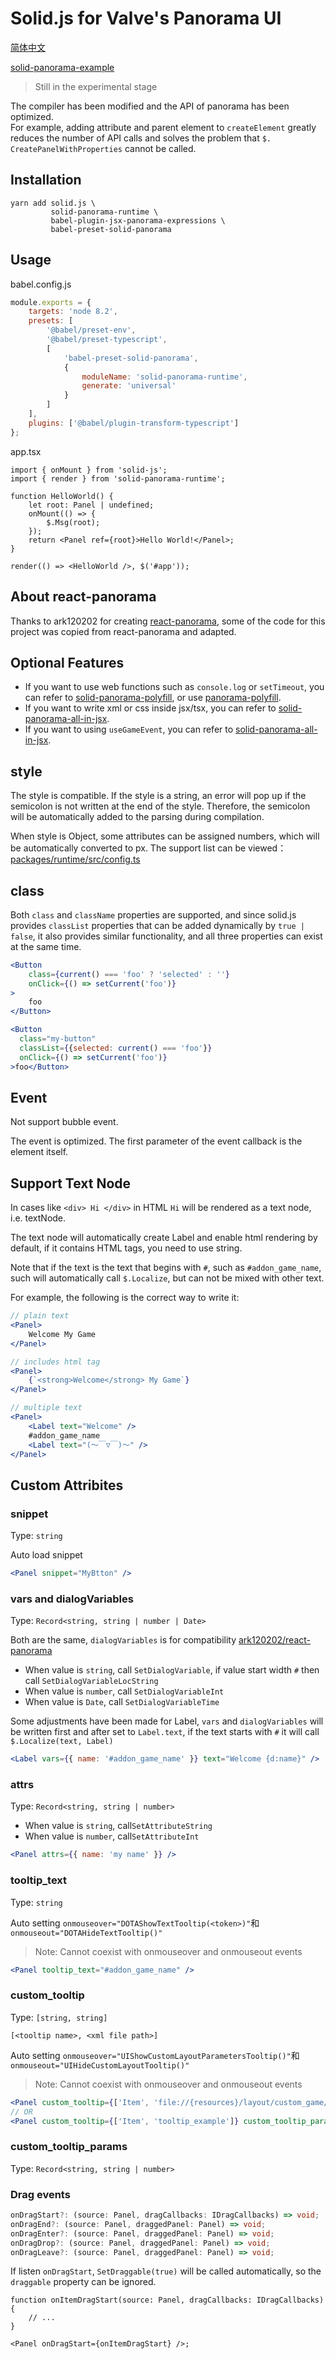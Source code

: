 # Solid.js for Valve's Panorama UI

[简体中文](./README-CN.md)

[solid-panorama-example](https://github.com/RobinCodeX/solid-panorama-example)

> Still in the experimental stage

The compiler has been modified and the API of panorama has been optimized.  
For example, adding attribute and parent element to `createElement` greatly reduces the number of API calls and solves the problem that `$. CreatePanelWithProperties` cannot be called.

## Installation

```
yarn add solid.js \
         solid-panorama-runtime \
         babel-plugin-jsx-panorama-expressions \
         babel-preset-solid-panorama
```

## Usage

babel.config.js

```js
module.exports = {
    targets: 'node 8.2',
    presets: [
        '@babel/preset-env',
        '@babel/preset-typescript',
        [
            'babel-preset-solid-panorama',
            {
                moduleName: 'solid-panorama-runtime',
                generate: 'universal'
            }
        ]
    ],
    plugins: ['@babel/plugin-transform-typescript']
};
```

app.tsx

```tsx
import { onMount } from 'solid-js';
import { render } from 'solid-panorama-runtime';

function HelloWorld() {
    let root: Panel | undefined;
    onMount(() => {
        $.Msg(root);
    });
    return <Panel ref={root}>Hello World!</Panel>;
}

render(() => <HelloWorld />, $('#app'));
```

## About react-panorama

Thanks to ark120202 for creating [react-panorama](https://github.com/ark120202/react-panorama), some of the code for this project was copied from react-panorama and adapted.

## Optional Features

-   If you want to use web functions such as `console.log` or `setTimeout`, you can refer to [solid-panorama-polyfill](./packages/panorama-polyfill/), or use [panorama-polyfill](https://github.com/ark120202/panorama-polyfill).
-   If you want to write xml or css inside jsx/tsx, you can refer to [solid-panorama-all-in-jsx](./packages/panorama-all-in-jsx/).
-   If you want to using `useGameEvent`, you can refer to [solid-panorama-all-in-jsx](./packages/panorama-all-in-jsx/).

## style

The style is compatible. If the style is a string, an error will pop up if the semicolon is not written at the end of the style. Therefore, the semicolon will be automatically added to the parsing during compilation.

When style is Object, some attributes can be assigned numbers, which will be automatically converted to px. The support list can be viewed：[packages/runtime/src/config.ts](https://github.com/RobinCodeX/solid-panorama/blob/master/packages/runtime/src/config.ts#L1)

## class

Both `class` and `className` properties are supported, and since solid.js provides `classList` properties that can be added dynamically by `true | false`, it also provides similar functionality, and all three properties can exist at the same time.

```jsx
<Button
    class={current() === 'foo' ? 'selected' : ''}
    onClick={() => setCurrent('foo')}
>
    foo
</Button>

<Button
  class="my-button"
  classList={{selected: current() === 'foo'}}
  onClick={() => setCurrent('foo')}
>foo</Button>
```

## Event

Not support bubble event.

The event is optimized. The first parameter of the event callback is the element itself.

## Support Text Node

In cases like `<div> Hi </div>` in HTML `Hi` will be rendered as a text node, i.e. textNode.

The text node will automatically create Label and enable html rendering by default, if it contains HTML tags, you need to use string.

Note that if the text is the text that begins with `#`, such as `#addon_game_name`, such will automatically call `$.Localize`, but can not be mixed with other text.

For example, the following is the correct way to write it:

```jsx
// plain text
<Panel>
    Welcome My Game
</Panel>

// includes html tag
<Panel>
    {`<strong>Welcome</strong> My Game`}
</Panel>

// multiple text
<Panel>
    <Label text="Welcome" />
    #addon_game_name
    <Label text="(～￣▽￣)～" />
</Panel>
```

## Custom Attribites

### snippet

Type: `string`

Auto load snippet

```jsx
<Panel snippet="MyBtton" />
```

### vars and dialogVariables

Type: `Record<string, string | number | Date>`

Both are the same, `dialogVariables` is for compatibility [ark120202/react-panorama](https://github.com/ark120202/react-panorama)

-   When value is `string`, call `SetDialogVariable`, if value start width `#` then call `SetDialogVariableLocString`
-   When value is `number`, call `SetDialogVariableInt`
-   When value is `Date`, call `SetDialogVariableTime`

Some adjustments have been made for Label, `vars` and `dialogVariables` will be written first and after set to `Label.text`, if the text starts with `#` it will call `$.Localize(text, Label)`

```jsx
<Label vars={{ name: '#addon_game_name' }} text="Welcome {d:name}" />
```

### attrs

Type: `Record<string, string | number>`

-   When value is `string`, call`SetAttributeString`
-   When value is `number`, call`SetAttributeInt`

```jsx
<Panel attrs={{ name: 'my name' }} />
```

### tooltip_text

Type: `string`

Auto setting `onmouseover="DOTAShowTextTooltip(<token>)"`和`onmouseout="DOTAHideTextTooltip()"`

> Note: Cannot coexist with onmouseover and onmouseout events

```jsx
<Panel tooltip_text="#addon_game_name" />
```

### custom_tooltip

Type: `[string, string]`

`[<tooltip name>, <xml file path>]`

Auto setting `onmouseover="UIShowCustomLayoutParametersTooltip()"`和`onmouseout="UIHideCustomLayoutTooltip()"`

> Note: Cannot coexist with onmouseover and onmouseout events

```jsx
<Panel custom_tooltip={['Item', 'file://{resources}/layout/custom_game/tooltip_example.xml']} custom_tooltip_params={{ name: 'item_xxx' }} />
// OR
<Panel custom_tooltip={['Item', 'tooltip_example']} custom_tooltip_params={{ name: 'item_xxx' }} />
```

### custom_tooltip_params

Type: `Record<string, string | number>`

### Drag events

```ts
onDragStart?: (source: Panel, dragCallbacks: IDragCallbacks) => void;
onDragEnd?: (source: Panel, draggedPanel: Panel) => void;
onDragEnter?: (source: Panel, draggedPanel: Panel) => void;
onDragDrop?: (source: Panel, draggedPanel: Panel) => void;
onDragLeave?: (source: Panel, draggedPanel: Panel) => void;
```

If listen `onDragStart`, `SetDraggable(true)` will be called automatically, so the `draggable` property can be ignored.

```tsx
function onItemDragStart(source: Panel, dragCallbacks: IDragCallbacks) {
    // ...
}

<Panel onDragStart={onItemDragStart} />;
```

